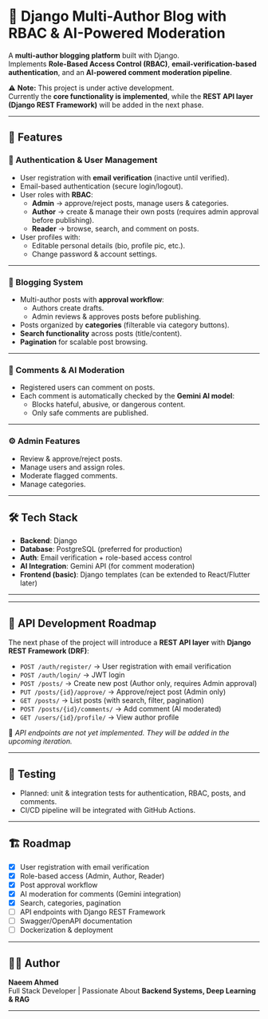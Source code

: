 # 📝 Django Multi-Author Blog with RBAC & AI-Powered Moderation

A **multi-author blogging platform** built with Django.  
Implements **Role-Based Access Control (RBAC)**, **email-verification-based authentication**, and an **AI-powered comment moderation pipeline**.

⚠️ **Note:** This project is under active development.  
Currently the **core functionality is implemented**, while the **REST API layer (Django REST Framework)** will be added in the next phase.

---

## 🚀 Features

### 🔐 Authentication & User Management
- User registration with **email verification** (inactive until verified).  
- Email-based authentication (secure login/logout).  
- User roles with **RBAC**:
  - **Admin** → approve/reject posts, manage users & categories.  
  - **Author** → create & manage their own posts (requires admin approval before publishing).  
  - **Reader** → browse, search, and comment on posts.  
- User profiles with:
  - Editable personal details (bio, profile pic, etc.).  
  - Change password & account settings.  

---

### 📰 Blogging System
- Multi-author posts with **approval workflow**:
  - Authors create drafts.  
  - Admin reviews & approves posts before publishing.  
- Posts organized by **categories** (filterable via category buttons).  
- **Search functionality** across posts (title/content).  
- **Pagination** for scalable post browsing.  

---

### 💬 Comments & AI Moderation
- Registered users can comment on posts.  
- Each comment is automatically checked by the **Gemini AI model**:  
  - Blocks hateful, abusive, or dangerous content.  
  - Only safe comments are published.  

---

### ⚙️ Admin Features
- Review & approve/reject posts.  
- Manage users and assign roles.  
- Moderate flagged comments.  
- Manage categories.  

---

## 🛠 Tech Stack
- **Backend**: Django  
- **Database**: PostgreSQL (preferred for production)  
- **Auth**: Email verification + role-based access control  
- **AI Integration**: Gemini API (for comment moderation)  
- **Frontend (basic)**: Django templates (can be extended to React/Flutter later)  

---


---

## 📖 API Development Roadmap

The next phase of the project will introduce a **REST API layer** with **Django REST Framework (DRF)**:

- `POST /auth/register/` → User registration with email verification  
- `POST /auth/login/` → JWT login  
- `POST /posts/` → Create new post (Author only, requires Admin approval)  
- `PUT /posts/{id}/approve/` → Approve/reject post (Admin only)  
- `GET /posts/` → List posts (with search, filter, pagination)  
- `POST /posts/{id}/comments/` → Add comment (AI moderated)  
- `GET /users/{id}/profile/` → View author profile  

📌 *API endpoints are not yet implemented. They will be added in the upcoming iteration.*  

---

## 🧪 Testing
- Planned: unit & integration tests for authentication, RBAC, posts, and comments.  
- CI/CD pipeline will be integrated with GitHub Actions.  

---

## 🏗 Roadmap
- [x] User registration with email verification  
- [x] Role-based access (Admin, Author, Reader)  
- [x] Post approval workflow  
- [x] AI moderation for comments (Gemini integration)  
- [x] Search, categories, pagination  
- [ ] API endpoints with Django REST Framework  
- [ ] Swagger/OpenAPI documentation  
- [ ] Dockerization & deployment  

---

## 👨‍💻 Author
**Naeem Ahmed**  
Full Stack Developer | Passionate About **Backend Systems, Deep Learning & RAG**  

---

